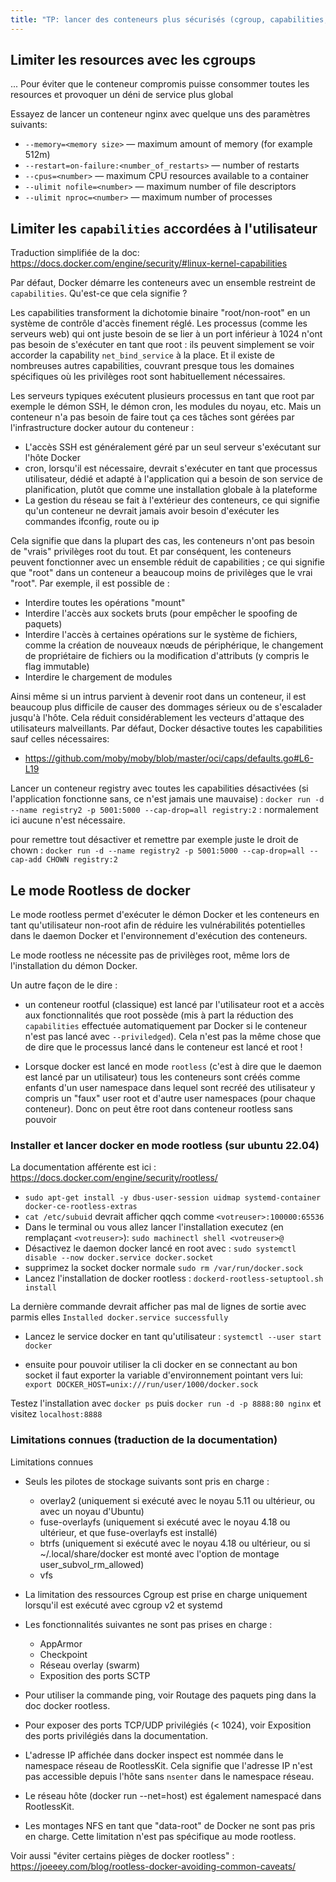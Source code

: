 ```yaml
---
title: "TP: lancer des conteneurs plus sécurisés (cgroup, capabilities, rootless)"
---
```


## Limiter les resources avec les cgroups

... Pour éviter que le conteneur compromis puisse consommer toutes les resources et provoquer un déni de service plus global

Essayez de lancer un conteneur nginx avec quelque uns des paramètres suivants:

- `--memory=<memory size>` — maximum amount of memory (for example 512m)
- `--restart=on-failure:<number_of_restarts>` — number of restarts
- `--cpus=<number>` — maximum CPU resources available to a container
- `--ulimit nofile=<number>` — maximum number of file descriptors
- `--ulimit nproc=<number>` — maximum number of processes


## Limiter les `capabilities` accordées à l'utilisateur

Traduction simplifiée de la doc: https://docs.docker.com/engine/security/#linux-kernel-capabilities

Par défaut, Docker démarre les conteneurs avec un ensemble restreint de `capabilities`. Qu'est-ce que cela signifie ?

Les capabilities transforment la dichotomie binaire "root/non-root" en un système de contrôle d'accès finement réglé. Les processus (comme les serveurs web) qui ont juste besoin de se lier à un port inférieur à 1024 n'ont pas besoin de s'exécuter en tant que root : ils peuvent simplement se voir accorder la capability `net_bind_service` à la place. Et il existe de nombreuses autres capabilities, couvrant presque tous les domaines spécifiques où les privilèges root sont habituellement nécessaires.

Les serveurs typiques exécutent plusieurs processus en tant que root par exemple le démon SSH, le démon cron, les modules du noyau, etc. Mais un conteneur n'a pas besoin de faire tout ça ces tâches sont gérées par l'infrastructure docker autour du conteneur :

- L'accès SSH est généralement géré par un seul serveur s'exécutant sur l'hôte Docker
- cron, lorsqu'il est nécessaire, devrait s'exécuter en tant que processus utilisateur, dédié et adapté à l'application qui a besoin de son service de planification, plutôt que comme une installation globale à la plateforme
- La gestion du réseau se fait à l'extérieur des conteneurs, ce qui signifie qu'un conteneur ne devrait jamais avoir besoin d'exécuter les commandes ifconfig, route ou ip

Cela signifie que dans la plupart des cas, les conteneurs n'ont pas besoin de "vrais" privilèges root du tout. Et par conséquent, les conteneurs peuvent fonctionner avec un ensemble réduit de capabilities ; ce qui signifie que "root" dans un conteneur a beaucoup moins de privilèges que le vrai "root". Par exemple, il est possible de :

- Interdire toutes les opérations "mount"
- Interdire l'accès aux sockets bruts (pour empêcher le spoofing de paquets)
- Interdire l'accès à certaines opérations sur le système de fichiers, comme la création de nouveaux nœuds de périphérique, le changement de propriétaire de fichiers ou la modification d'attributs (y compris le flag immutable)
- Interdire le chargement de modules

Ainsi même si un intrus parvient à devenir root dans un conteneur, il est beaucoup plus difficile de causer des dommages sérieux ou de s'escalader jusqu'à l'hôte.
Cela réduit considérablement les vecteurs d'attaque des utilisateurs malveillants. Par défaut, Docker désactive toutes les capabilities sauf celles nécessaires:

- https://github.com/moby/moby/blob/master/oci/caps/defaults.go#L6-L19


Lancer un conteneur registry avec toutes les capabilities désactivées (si l'application fonctionne sans, ce n'est jamais une mauvaise) : `docker run -d --name registry2 -p 5001:5000 --cap-drop=all registry:2` : normalement ici aucune n'est nécessaire.

pour remettre tout désactiver et remettre par exemple juste le droit de chown : `docker run -d --name registry2 -p 5001:5000 --cap-drop=all --cap-add CHOWN registry:2`

## Le mode Rootless de docker

Le mode rootless permet d'exécuter le démon Docker et les conteneurs en tant qu'utilisateur non-root afin de réduire les vulnérabilités potentielles dans le daemon Docker et l'environnement d'exécution des conteneurs.

Le mode rootless ne nécessite pas de privilèges root, même lors de l'installation du démon Docker.

Un autre façon de le dire :

- un conteneur rootful (classique) est lancé par l'utilisateur root et a accès aux fonctionnalités que root possède (mis à part la réduction des `capabilities` effectuée automatiquement par Docker si le conteneur n'est pas lancé avec `--priviledged`). Cela n'est pas la même chose que de dire que le processus lancé dans le conteneur est lancé et root !

- Lorsque docker est lancé en mode `rootless` (c'est à dire que le daemon est lancé par un utilisateur) tous les conteneurs sont créés comme enfants d'un user namespace dans lequel sont recréé des utilisateur y compris un "faux" user root et d'autre user namespaces (pour chaque conteneur). Donc on peut être root dans conteneur rootless sans pouvoir

### Installer et lancer docker en mode rootless (sur ubuntu 22.04)

La documentation afférente est ici : https://docs.docker.com/engine/security/rootless/

- `sudo apt-get install -y dbus-user-session uidmap systemd-container docker-ce-rootless-extras`
- `cat /etc/subuid` devrait afficher qqch comme `<votreuser>:100000:65536`
- Dans le terminal ou vous allez lancer l'installation executez (en remplaçant `<votreuser>`): `sudo machinectl shell <votreuser>@`
- Désactivez le daemon docker lancé en root avec : `sudo systemctl disable --now docker.service docker.socket`
- supprimez la socket docker normale `sudo rm /var/run/docker.sock`
- Lancez l'installation de docker rootless : `dockerd-rootless-setuptool.sh install`

La dernière commande devrait afficher pas mal de lignes de sortie avec parmis elles `Installed docker.service successfully`

- Lancez le service docker en tant qu'utilisateur : `systemctl --user start docker`

- ensuite pour pouvoir utiliser la cli docker en se connectant au bon socket il faut exporter la variable d'environnement pointant vers lui: `export DOCKER_HOST=unix:///run/user/1000/docker.sock`

Testez l'installation avec `docker ps` puis `docker run -d -p 8888:80 nginx` et visitez `localhost:8888`

### Limitations connues (traduction de la documentation)

Limitations connues
- Seuls les pilotes de stockage suivants sont pris en charge :
  - overlay2 (uniquement si exécuté avec le noyau 5.11 ou ultérieur, ou avec un noyau d'Ubuntu)
  - fuse-overlayfs (uniquement si exécuté avec le noyau 4.18 ou ultérieur, et que fuse-overlayfs est installé)
  - btrfs (uniquement si exécuté avec le noyau 4.18 ou ultérieur, ou si ~/.local/share/docker est monté avec l'option de montage user_subvol_rm_allowed)
  - vfs

- La limitation des ressources Cgroup est prise en charge uniquement lorsqu'il est exécuté avec cgroup v2 et systemd
- Les fonctionnalités suivantes ne sont pas prises en charge :
  - AppArmor
  - Checkpoint
  - Réseau overlay (swarm)
  - Exposition des ports SCTP

- Pour utiliser la commande ping, voir Routage des paquets ping dans la doc docker rootless.
- Pour exposer des ports TCP/UDP privilégiés (< 1024), voir Exposition des ports privilégiés dans la documentation.
- L'adresse IP affichée dans docker inspect est nommée dans le namespace réseau de RootlessKit. Cela signifie que l'adresse IP n'est pas accessible depuis l'hôte sans `nsenter` dans le namespace réseau.
- Le réseau hôte (docker run --net=host) est également namespacé dans RootlessKit.
- Les montages NFS en tant que "data-root" de Docker ne sont pas pris en charge. Cette limitation n'est pas spécifique au mode rootless.

Voir aussi "éviter certains pièges de docker rootless" : https://joeeey.com/blog/rootless-docker-avoiding-common-caveats/


